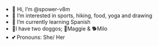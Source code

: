 - 👋 Hi, I’m @spower-v8m
- 🧠 I’m interested in sports, hiking, food, yoga and drawing
- 🌱 I’m currently learning Spanish
- 🐾I have two doggos; 🐶Maggie & 🐕Milo
- 💕 Pronouns: She/ Her

<!---
spower-v8m/spower-v8m is a ✨ special ✨ repository because its `README.md` (this file) appears on your GitHub profile.
You can click the Preview link to take a look at your changes.
--->
